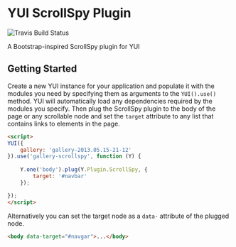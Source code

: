 YUI ScrollSpy Plugin
====================

![Travis Build Status](https://api.travis-ci.org/juandopazo/yui3-scrollspy.png)

A Bootstrap-inspired ScrollSpy plugin for YUI

Getting Started
---------------

Create a new YUI instance for your application and populate it with the modules you need by specifying them as arguments to the `YUI().use()` method. YUI will automatically load any dependencies required by the modules you specify. Then plug the ScrollSpy plugin to the body of the page or any scrollable node and set the `target` attribute to any list that contains links to elements in the page.

```html
<script>
YUI({
    gallery: 'gallery-2013.05.15-21-12'
}).use('gallery-scrollspy', function (Y) {
    
    Y.one('body').plug(Y.Plugin.ScrollSpy, {
        target: '#navbar'
    });

});
</script>
```

Alternatively you can set the target node as a `data-` attribute of the plugged node.

```html
<body data-target="#navgar">...</body>
```
